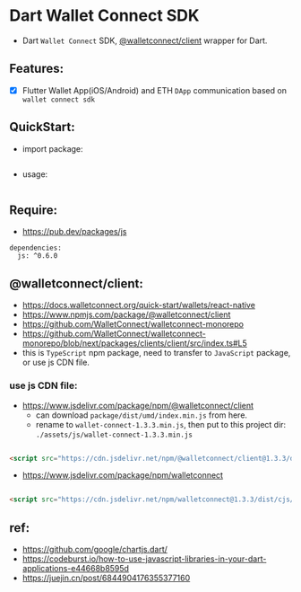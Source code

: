 # Dart Wallet Connect SDK

- Dart `Wallet Connect` SDK, [@walletconnect/client](https://www.npmjs.com/package/@walletconnect/client) wrapper for Dart.

## Features:

- [x] Flutter Wallet App(iOS/Android) and ETH `DApp` communication based on `wallet connect sdk`


## QuickStart:

- import package:

```

```

- usage:

```

```


## Require:

- https://pub.dev/packages/js

```
dependencies:
  js: ^0.6.0

```


## @walletconnect/client:

- https://docs.walletconnect.org/quick-start/wallets/react-native
- https://www.npmjs.com/package/@walletconnect/client
- https://github.com/WalletConnect/walletconnect-monorepo
- https://github.com/WalletConnect/walletconnect-monorepo/blob/next/packages/clients/client/src/index.ts#L5
- this is `TypeScript` npm package, need to transfer to `JavaScript` package, or use js CDN file.


### use js CDN file:

- https://www.jsdelivr.com/package/npm/@walletconnect/client
    - can download `package/dist/umd/index.min.js` from here.
    - rename to `wallet-connect-1.3.3.min.js`, then put to this project dir: `./assets/js/wallet-connect-1.3.3.min.js`

```html

<script src="https://cdn.jsdelivr.net/npm/@walletconnect/client@1.3.3/dist/cjs/index.min.js"></script>

```

- https://www.jsdelivr.com/package/npm/walletconnect

```html

<script src="https://cdn.jsdelivr.net/npm/walletconnect@1.3.3/dist/cjs/index.min.js"></script>

```


## ref:

- https://github.com/google/chartjs.dart/
- https://codeburst.io/how-to-use-javascript-libraries-in-your-dart-applications-e44668b8595d
- https://juejin.cn/post/6844904176355377160

